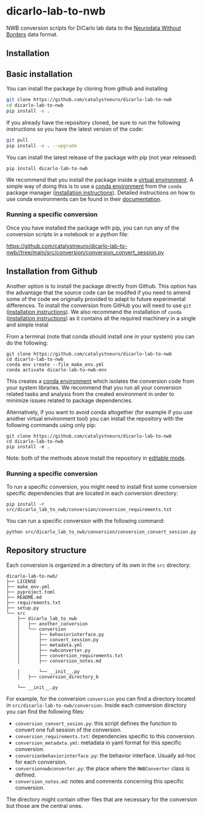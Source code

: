 # dicarlo-lab-to-nwb
NWB conversion scripts for DiCarlo lab data to the [Neurodata Without Borders](https://nwb-overview.readthedocs.io/) data format.


## Installation
## Basic installation

You can install the package by cloning from github and installing

```bash
git clone https://github.com/catalystneuro/dicarlo-lab-to-nwb
cd dicarlo-lab-to-nwb
pip install -e .
```

If you already have the repository cloned, be sure to run the following instructions so you have the latest version of the code:

```bash
git pull
pip install -e . --upgrade
```

You can install the latest release of the package with pip (not year released)

```
pip install dicarlo-lab-to-nwb
```

We recommend that you install the package inside a [virtual environment](https://docs.python.org/3/tutorial/venv.html). A simple way of doing this is to use a [conda environment](https://docs.conda.io/projects/conda/en/latest/user-guide/concepts/environments.html) from the `conda` package manager ([installation instructions](https://docs.conda.io/en/latest/miniconda.html)). Detailed instructions on how to use conda environments can be found in their [documentation](https://docs.conda.io/projects/conda/en/latest/user-guide/tasks/manage-environments.html).

### Running a specific conversion
Once you have installed the package with pip, you can run any of the conversion scripts in a notebook or a python file:

https://github.com/catalystneuro/dicarlo-lab-to-nwb//tree/main/src/conversion/conversion_convert_session.py




## Installation from Github
Another option is to install the package directly from Github. This option has the advantage that the source code can be modifed if you need to amend some of the code we originally provided to adapt to future experimental differences. To install the conversion from GitHub you will need to use `git` ([installation instructions](https://github.com/git-guides/install-git)). We also recommend the installation of `conda` ([installation instructions](https://docs.conda.io/en/latest/miniconda.html)) as it contains all the required machinery in a single and simple instal

From a terminal (note that conda should install one in your system) you can do the following:

```
git clone https://github.com/catalystneuro/dicarlo-lab-to-nwb
cd dicarlo-lab-to-nwb
conda env create --file make_env.yml
conda activate dicarlo-lab-to-nwb-env
```

This creates a [conda environment](https://docs.conda.io/projects/conda/en/latest/user-guide/concepts/environments.html) which isolates the conversion code from your system libraries.  We recommend that you run all your conversion related tasks and analysis from the created environment in order to minimize issues related to package dependencies.

Alternatively, if you want to avoid conda altogether (for example if you use another virtual environment tool) you can install the repository with the following commands using only pip:

```
git clone https://github.com/catalystneuro/dicarlo-lab-to-nwb
cd dicarlo-lab-to-nwb
pip install -e .
```

Note:
both of the methods above install the repository in [editable mode](https://pip.pypa.io/en/stable/cli/pip_install/#editable-installs).

### Running a specific conversion
To run a specific conversion, you might need to install first some conversion specific dependencies that are located in each conversion directory:
```
pip install -r src/dicarlo_lab_to_nwb/conversion/conversion_requirements.txt
```

You can run a specific conversion with the following command:
```
python src/dicarlo_lab_to_nwb/conversion/conversion_convert_session.py
```

## Repository structure
Each conversion is organized in a directory of its own in the `src` directory:

    dicarlo-lab-to-nwb/
    ├── LICENSE
    ├── make_env.yml
    ├── pyproject.toml
    ├── README.md
    ├── requirements.txt
    ├── setup.py
    └── src
        ├── dicarlo_lab_to_nwb
        │   ├── another_conversion
        │   └── conversion
        │       ├── behaviorinterface.py
        │       ├── convert_session.py
        │       ├── metadata.yml
        │       ├── nwbconverter.py
        │       ├── conversion_requirements.txt
        │       ├── conversion_notes.md

        │       └── __init__.py
        │   ├── conversion_directory_b

        └── __init__.py

 For example, for the conversion `conversion` you can find a directory located in `src/dicarlo-lab-to-nwb/conversion`. Inside each conversion directory you can find the following files:

* `conversion_convert_sesion.py`: this script defines the function to convert one full session of the conversion.
* `conversion_requirements.txt`: dependencies specific to this conversion.
* `conversion_metadata.yml`: metadata in yaml format for this specific conversion.
* `conversionbehaviorinterface.py`: the behavior interface. Usually ad-hoc for each conversion.
* `conversionnwbconverter.py`: the place where the `NWBConverter` class is defined.
* `conversion_notes.md`: notes and comments concerning this specific conversion.

The directory might contain other files that are necessary for the conversion but those are the central ones.
